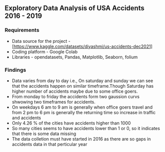 ## Exploratory Data Analysis of USA Accidents 2016 - 2019

### Requirements

* Data source for the project -  [https://www.kaggle.com/datasets/diyashmi/us-accidents-dec2021]
* Coding platform - Google Colab
* Libraries  - opendatasets, Pandas, Matplotlib, Seaborn, folium

### Findings

* Data varies from day to day i.e., On saturday and sunday we can see that the accidents happen on similar timeframe.Though Saturday has higher number of accidents maybe due to some office goers.
* From monday to friday the accidents form two gaussion curvs shwowing two timeframes for accidents.
* On weekdays 6 am to 9 am is generally when office goers travel and from 2 pm to 6 pm is generally the returning time so increase in traffic and accidents
* Only 4.26 % of the cities have accidents higher than 1000
* So many cities seems to have accidents lower than 1 or 0, so it indicates that there is some data missing
* The data colletion must have started in 2016 as there are so gaps in accidents data in that perticular year
